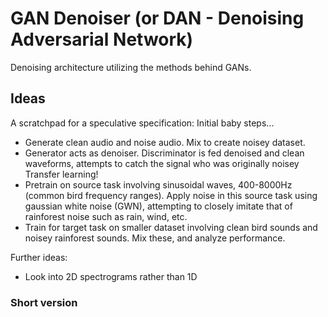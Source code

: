 # GAN Denoiser (or DAN - Denoising Adversarial Network)

Denoising architecture utilizing the methods behind GANs. 

## Ideas

A scratchpad for a speculative specification:
Initial baby steps...
- Generate clean audio and noise audio. Mix to create noisey dataset.
- Generator acts as denoiser. Discriminator is fed denoised and clean waveforms, attempts to catch
the signal who was originally noisey
Transfer learning! 
- Pretrain on source task involving sinusoidal waves, 400-8000Hz (common bird frequency ranges). Apply noise in this source task using gaussian white noise (GWN), attempting to closely
imitate that of rainforest noise such as rain, wind, etc. 
- Train for target task on smaller dataset involving clean bird sounds and noisey rainforest sounds. Mix these, and analyze performance.

Further ideas:
- Look into 2D spectrograms rather than 1D


### Short version

